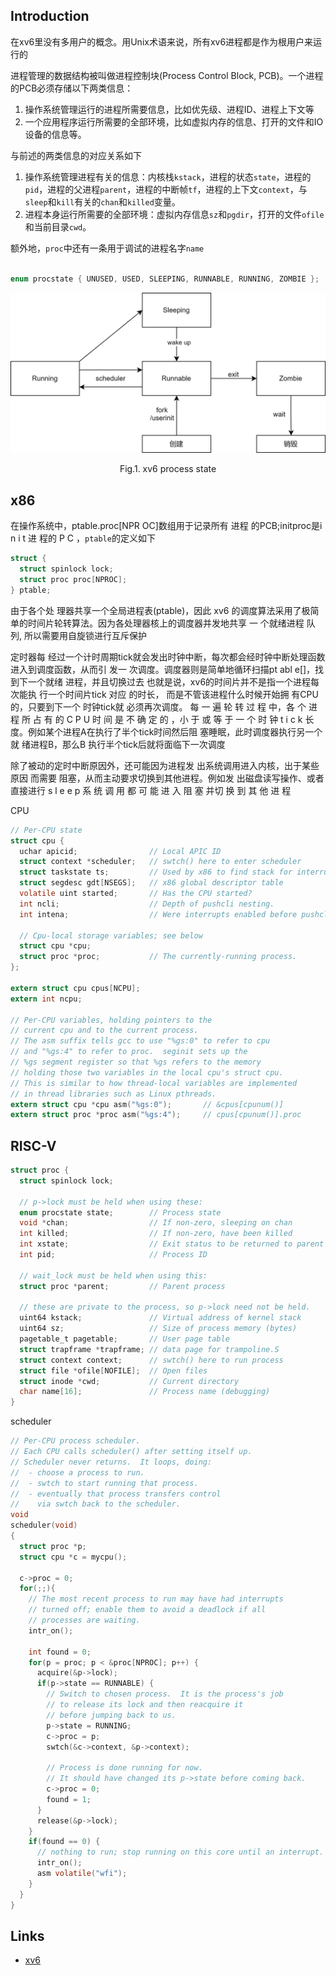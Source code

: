 ## Introduction

在xv6里没有多用户的概念。用Unix术语来说，所有xv6进程都是作为根用户来运行的



进程管理的数据结构被叫做进程控制块(Process Control Block, PCB)。一个进程的PCB必须存储以下两类信息：

1. 操作系统管理运行的进程所需要信息，比如优先级、进程ID、进程上下文等
2. 一个应用程序运行所需要的全部环境，比如虚拟内存的信息、打开的文件和IO设备的信息等。

与前述的两类信息的对应关系如下

1. 操作系统管理进程有关的信息：内核栈`kstack`，进程的状态`state`，进程的`pid`，进程的父进程`parent`，进程的中断帧`tf`，进程的上下文`context`，与`sleep`和`kill`有关的`chan`和`killed`变量。
2. 进程本身运行所需要的全部环境：虚拟内存信息`sz`和`pgdir`，打开的文件`ofile`和当前目录`cwd`。

额外地，`proc`中还有一条用于调试的进程名字`name`

```c

enum procstate { UNUSED, USED, SLEEPING, RUNNABLE, RUNNING, ZOMBIE };
```




<div style="text-align: center;">

![](./img/process-state.svg)

</div>

<p style="text-align: center;">Fig.1. xv6 process state</p>



## x86



在操作系统中，ptable.proc[NPR OC]数组用于记录所有 进程 的PCB;initproc是i n i t 进 程的 P C ，`ptable`的定义如下

```c
struct {
  struct spinlock lock;
  struct proc proc[NPROC];
} ptable;
```

由于各个处 理器共享一个全局进程表(ptable)，因此 xv6 的调度算法采用了极简单的时间片轮转算法。因为各处理器核上的调度器并发地共享 一 个就绪进程 队列, 所以需要用自旋锁进行互斥保护

定时器每 经过一个计时周期tick就会发出时钟中断，每次都会经时钟中断处理函数 进入到调度函数，从而引 发一 次调度。调度器则是简单地循环扫描pt abl e[]，找到下一个就绪 进程，并且切换过去 也就是说，xv6的时间片并不是指一个进程每 次能执 行一个时间片tick 对应 的时长， 而是不管该进程什么时候开始拥 有CPU的，只要到下一个 时钟tick就 必须再次调度。 每 一 遍 轮 转 过 程 中，各 个 进程 所 占 有 的 C P U 时 间 是 不 确 定 的 ，小 于 或 等 于 一 个 时 钟 t i c k 长度。例如某个进程A在执行了半个tick时间然后阻 塞睡眠，此时调度器执行另一个就 绪进程B，那么B 执行半个tick后就将面临下一次调度



除了被动的定时中断原因外，还可能因为进程发 出系统调用进入内核，出于某些原因 而需要 阻塞，从而主动要求切换到其他进程。例如发 出磁盘读写操作、或者直接进行 s l e e p 系 统 调 用 都 可 能 进 入 阻 塞 并切 换 到 其 他 进 程





CPU



```c
// Per-CPU state
struct cpu {
  uchar apicid;                // Local APIC ID
  struct context *scheduler;   // swtch() here to enter scheduler
  struct taskstate ts;         // Used by x86 to find stack for interrupt
  struct segdesc gdt[NSEGS];   // x86 global descriptor table
  volatile uint started;       // Has the CPU started?
  int ncli;                    // Depth of pushcli nesting.
  int intena;                  // Were interrupts enabled before pushcli?

  // Cpu-local storage variables; see below
  struct cpu *cpu;
  struct proc *proc;           // The currently-running process.
};

extern struct cpu cpus[NCPU];
extern int ncpu;

// Per-CPU variables, holding pointers to the
// current cpu and to the current process.
// The asm suffix tells gcc to use "%gs:0" to refer to cpu
// and "%gs:4" to refer to proc.  seginit sets up the
// %gs segment register so that %gs refers to the memory
// holding those two variables in the local cpu's struct cpu.
// This is similar to how thread-local variables are implemented
// in thread libraries such as Linux pthreads.
extern struct cpu *cpu asm("%gs:0");       // &cpus[cpunum()]
extern struct proc *proc asm("%gs:4");     // cpus[cpunum()].proc
```





## RISC-V






```c
struct proc {
  struct spinlock lock;

  // p->lock must be held when using these:
  enum procstate state;        // Process state
  void *chan;                  // If non-zero, sleeping on chan
  int killed;                  // If non-zero, have been killed
  int xstate;                  // Exit status to be returned to parent's wait
  int pid;                     // Process ID

  // wait_lock must be held when using this:
  struct proc *parent;         // Parent process

  // these are private to the process, so p->lock need not be held.
  uint64 kstack;               // Virtual address of kernel stack
  uint64 sz;                   // Size of process memory (bytes)
  pagetable_t pagetable;       // User page table
  struct trapframe *trapframe; // data page for trampoline.S
  struct context context;      // swtch() here to run process
  struct file *ofile[NOFILE];  // Open files
  struct inode *cwd;           // Current directory
  char name[16];               // Process name (debugging)
}
```

scheduler

```c
// Per-CPU process scheduler.
// Each CPU calls scheduler() after setting itself up.
// Scheduler never returns.  It loops, doing:
//  - choose a process to run.
//  - swtch to start running that process.
//  - eventually that process transfers control
//    via swtch back to the scheduler.
void
scheduler(void)
{
  struct proc *p;
  struct cpu *c = mycpu();

  c->proc = 0;
  for(;;){
    // The most recent process to run may have had interrupts
    // turned off; enable them to avoid a deadlock if all
    // processes are waiting.
    intr_on();

    int found = 0;
    for(p = proc; p < &proc[NPROC]; p++) {
      acquire(&p->lock);
      if(p->state == RUNNABLE) {
        // Switch to chosen process.  It is the process's job
        // to release its lock and then reacquire it
        // before jumping back to us.
        p->state = RUNNING;
        c->proc = p;
        swtch(&c->context, &p->context);

        // Process is done running for now.
        // It should have changed its p->state before coming back.
        c->proc = 0;
        found = 1;
      }
      release(&p->lock);
    }
    if(found == 0) {
      // nothing to run; stop running on this core until an interrupt.
      intr_on();
      asm volatile("wfi");
    }
  }
}
```



## Links

- [xv6](/docs/CS/OS/xv6/xv6.md)